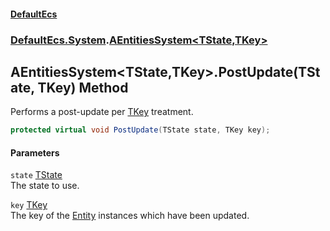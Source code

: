 #### [DefaultEcs](./index.md 'index')
### [DefaultEcs.System](./DefaultEcs-System.md 'DefaultEcs.System').[AEntitiesSystem&lt;TState,TKey&gt;](./DefaultEcs-System-AEntitiesSystem-TState_TKey-.md 'DefaultEcs.System.AEntitiesSystem&lt;TState,TKey&gt;')
## AEntitiesSystem&lt;TState,TKey&gt;.PostUpdate(TState, TKey) Method
Performs a post-update per [TKey](./DefaultEcs-System-AEntitiesSystem-TState_TKey-.md#DefaultEcs-System-AEntitiesSystem-TState_TKey--TKey 'DefaultEcs.System.AEntitiesSystem&lt;TState,TKey&gt;.TKey') treatment.  
```csharp
protected virtual void PostUpdate(TState state, TKey key);
```
#### Parameters
<a name='DefaultEcs-System-AEntitiesSystem-TState_TKey--PostUpdate(TState_TKey)-state'></a>
`state` [TState](./DefaultEcs-System-AEntitiesSystem-TState_TKey-.md#DefaultEcs-System-AEntitiesSystem-TState_TKey--TState 'DefaultEcs.System.AEntitiesSystem&lt;TState,TKey&gt;.TState')  
The state to use.  
  
<a name='DefaultEcs-System-AEntitiesSystem-TState_TKey--PostUpdate(TState_TKey)-key'></a>
`key` [TKey](./DefaultEcs-System-AEntitiesSystem-TState_TKey-.md#DefaultEcs-System-AEntitiesSystem-TState_TKey--TKey 'DefaultEcs.System.AEntitiesSystem&lt;TState,TKey&gt;.TKey')  
The key of the [Entity](./DefaultEcs-Entity.md 'DefaultEcs.Entity') instances which have been updated.  
  
